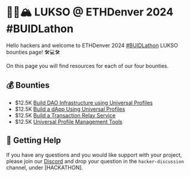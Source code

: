 # 🦬🦄🏔️ LUKSO @ ETHDenver 2024 #BUIDLathon

Hello hackers and welcome to ETHDenver 2024 [#BUIDLathon](https://www.ethdenver.com/buidlathon) LUKSO bounties page! 🛠️💻🛠️

On this page you will find resources for each of our four bounties.

## 💰 Bounties

- $12.5K [Build DAO Infrastructure using Universal Profiles](./Bounty1.md)
- $12.5K [Build a dApp Using Universal Profiles](./Bounty2.md)
- $12.5K [Build a Transaction Relay Service](./Bounty3.md)
- $12.5K [Universal Profile Management Tools](./Bounty4.md)

## 🤝 Getting Help

If you have any questions and you would like support with your project, please join our [Discord](https://discord.gg/prmFyp7M) and drop your question in the `hacker-discussion` channel, under [HACKATHON].
